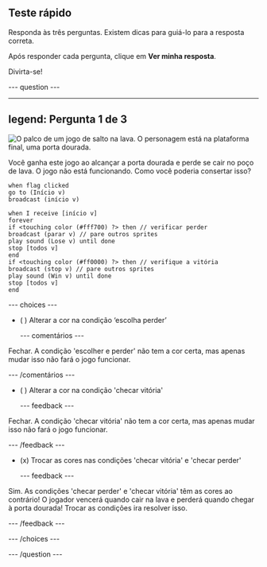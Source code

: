 ## Teste rápido

Responda às três perguntas. Existem dicas para guiá-lo para a resposta correta.

Após responder cada pergunta, clique em **Ver minha resposta**.

Divirta-se!

--- question ---

---
legend: Pergunta 1 de 3
---

![O palco de um jogo de salto na lava. O personagem está na plataforma final, uma porta dourada.](images/quiz-lava-stage.png)

Você ganha este jogo ao alcançar a porta dourada e perde se cair no poço de lava. O jogo não está funcionando. Como você poderia consertar isso?

```blocks3
when flag clicked
go to (Início v)
broadcast (início v)
```

```blocks3
when I receive [início v]
forever
if <touching color (#fff700) ?> then // verificar perder
broadcast (parar v) // pare outros sprites
play sound (Lose v) until done
stop [todos v]
end
if <touching color (#ff0000) ?> then // verifique a vitória
broadcast (stop v) // pare outros sprites
play sound (Win v) until done
stop [todos v]
end
```


--- choices ---

- ( ) Alterar a cor na condição ‘escolha perder’

  --- comentários ---

Fechar. A condição 'escolher e perder' não tem a cor certa, mas apenas mudar isso não fará o jogo funcionar.

  --- /comentários ---

- ( ) Alterar a cor na condição 'checar vitória'

  --- feedback ---

Fechar. A condição 'checar vitória' não tem a cor certa, mas apenas mudar isso não fará o jogo funcionar.

  --- /feedback ---

- (x) Trocar as cores nas condições 'checar vitória' e 'checar perder'

  --- feedback ---

Sim. As condições 'checar perder' e 'checar vitória' têm as cores ao contrário! O jogador vencerá quando cair na lava e perderá quando chegar à porta dourada! Trocar as condições ira resolver isso.

  --- /feedback ---

--- /choices ---

--- /question ---
